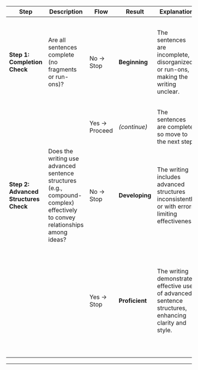 | **Step**                           | **Description**                                                                              | **Flow**       | **Result**     | **Explanation**                                                                                                                                            | **Examples**                                                                                                            | **Justification**                                                                                                                                                     |
|-----------------------------------|----------------------------------------------------------------------------------------------|---------------|---------------|------------------------------------------------------------------------------------------------------------------------------------------------------------|-------------------------------------------------------------------------------------------------------------------------|-----------------------------------------------------------------------------------------------------------------------------------------------------------------------|
| **Step 1: Completion Check**      | Are all sentences complete (no fragments or run-ons)?                                        | No → Stop      | **Beginning** | The sentences are incomplete, disorganized, or run-ons, making the writing unclear.                                                                        | “Her argument clear but no evidence provided.”                                                                          | “Her argument clear” is incomplete (missing a verb or proper structure), reducing the clarity of the overall statement.                                              |
|                                   |                                                                                              | Yes → Proceed  | *(continue)*  | The sentences are complete, so move to the next step.                                                                                                      | -                                                                                                                       | -                                                                                                                                                                     |
| **Step 2: Advanced Structures Check** | Does the writing use advanced sentence structures (e.g., compound-complex) effectively to convey relationships among ideas? | No → Stop      | **Developing**| The writing includes advanced structures inconsistently or with errors, limiting effectiveness.                                                             | “The team worked hard, but they failed.”                                                                                | While this is a correct compound sentence, it lacks the sophistication or variety expected in expert-level writing.                                                  |
|                                   |                                                                                              | Yes → Stop     | **Proficient**| The writing demonstrates effective use of advanced sentence structures, enhancing clarity and style.                                                        | “Her argument, while meticulously crafted, lacked the evidence necessary to persuade the audience.”                    | This sentence incorporates a subordinate clause (“while meticulously crafted”) and precise language to show complex relationships, fitting expert standards.           |

---
